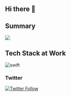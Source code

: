 ## Hi there 👋

## Summary

<div><a href="https://github.com/anuraghazra/github-readme-stats">
  <img src="https://github-readme-stats.vercel.app/api?username=one1color&count_private=true&show_icons=true&theme=cobalt" />
</a></div>

## Tech Stack at Work
![swift](https://img.shields.io/badge/Swift-000?style=for-the-badge&logo=swift)

### Twitter

[![Twitter Follow](https://img.shields.io/twitter/follow/color1one.svg?style=social)](https://twitter.com/color1one)

<!--
**one1color/one1color** is a ✨ _special_ ✨ repository because its `README.md` (this file) appears on your GitHub profile.

Here are some ideas to get you started:

- 🔭 I’m currently working on ...
- 🌱 I’m currently learning ...
- 👯 I’m looking to collaborate on ...
- 🤔 I’m looking for help with ...
- 💬 Ask me about ...
- 📫 How to reach me: ...
- 😄 Pronouns: ...
- ⚡ Fun fact: ...
-->
